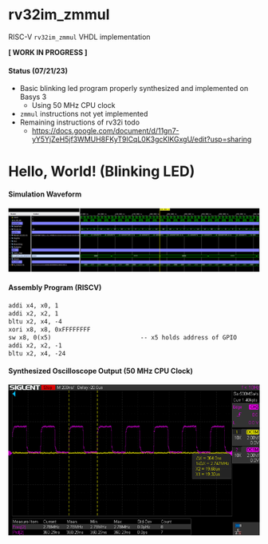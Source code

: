 # rv32im_zmmul
RISC-V ```rv32im_zmmul``` VHDL implementation

**[ WORK IN PROGRESS ]**

#### Status (07/21/23) 
+ Basic blinking led program properly synthesized and implemented on Basys 3
  + Using 50 MHz CPU clock  
+ ```zmmul``` instructions not yet implemented 
+ Remaining instructions of rv32i todo
  + https://docs.google.com/document/d/11gn7-yY5YjZeH5jf3WMUH8FKyT9lCqL0K3gcKlKGxgU/edit?usp=sharing
 
# Hello, World! (Blinking LED)
#### Simulation Waveform
![Simulation Waveform](https://github.com/bitbytebitco/rv32im_zmmul/blob/master/rv32im_zmmul_blinking_led.png?raw=true)

#### Assembly Program (RISCV) 
```
addi x4, x0, 1
addi x2, x2, 1
bltu x2, x4, -4
xori x8, x8, 0xFFFFFFFF
sw x8, 0(x5)                         -- x5 holds address of GPIO
addi x2, x2, -1
bltu x2, x4, -24  
```
#### Synthesized Oscilloscope Output (50 MHz CPU Clock)
![Simulation Waveform](https://github.com/bitbytebitco/rv32im_zmmul/blob/master/rv32im_zmmul_blinking_led_oscope.png?raw=true)
